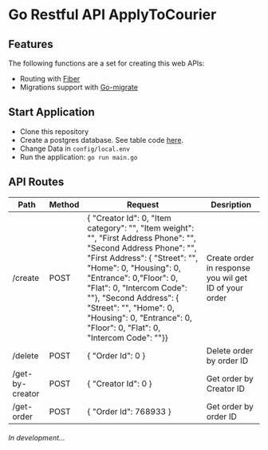 # Go Restful API ApplyToCourier

## Features
The following functions are a set for creating this web APIs:
- Routing with [Fiber](https://github.com/gofiber/fiber)
- Migrations support with [Go-migrate](https://github.com/golang-migrate/migrate)

## Start Application
  - Clone this repository
  - Create a postgres database. See table code [here](migration/000001_create_applycourier_table.up.sql).
  - Change Data in `config/local.env`
  - Run the application: `go run main.go`

## API Routes
| Path          | Method | Request                       |  Desription                                           |                                    
| ------------- | ------ | ----------------------------- | ----------------------------------------------------- |
| /create       | POST   |  { "Creator Id": 0, "Item category": "", "Item weight": "", "First Address Phone": "", "Second Address Phone": "", "First Address": { "Street": "",  "Home": 0, "Housing": 0, "Entrance": 0,"Floor": 0, "Flat": 0, "Intercom Code": ""}, "Second Address": { "Street": "",  "Home": 0, "Housing": 0,  "Entrance": 0, "Floor": 0,  "Flat": 0, "Intercom Code": ""}}                             | Create order in response you wil get ID of your order |   
| /delete       | POST   | { "Order Id": 0 }             | Delete order by order ID                                    |     
| /get-by-creator  | POST   | { "Creator Id": 0 }           | Get order by Creator ID                               |   
| /get-order    | POST   | { "Order Id": 768933 }        | Get order by order ID                                 |

###### In development...




